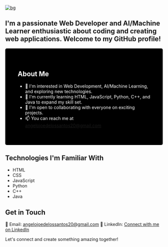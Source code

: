 [![bg][banner]][website]

[banner]: https://img.shields.io/badge/-Hi%20there,%20I'm%20Angelo%20Joe!%20👋-000000?style=for-the-badge&labelColor=000000&logo=none&logoColor=white&color=black&labelWidth=10000
[website]: #

## I'm a passionate Web Developer and AI/Machine Learner enthusiastic about coding and creating web applications. Welcome to my GitHub profile!

<div style="background-color: black; color: white; padding: 40px; border-radius: 5px;">

## About Me
- 👀 I'm interested in Web Development, AI/Machine Learning, and exploring new technologies.
- 🌱 I'm currently learning HTML, JavaScript, Python, C++, and Java to expand my skill set.
- 💞️ I'm open to collaborating with everyone on exciting projects.
- 📫 You can reach me at angelojoedelossantos20@gmail.com
  
</div>

## **Technologies I'm Familiar With**
- HTML
- CSS
- JavaScript
- Python
- C++
- Java

## **Get in Touch**
📧 Email: angelojoedelossantos20@gmail.com
🔗 LinkedIn: [Connect with me on LinkedIn](https://www.linkedin.com/in/angelo-joe-delos-santos-535627283/)

Let's connect and create something amazing together!
